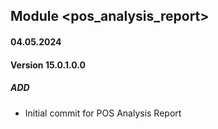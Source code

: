 ## Module <pos_analysis_report>

#### 04.05.2024
#### Version 15.0.1.0.0
##### ADD
- Initial commit for POS Analysis Report

